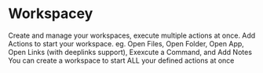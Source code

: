 # Workspacey

Create and manage your workspaces, execute multiple actions at once.
Add Actions to start your workspace. eg. Open Files, Open Folder, Open App, Open Links (with deeplinks support), Exexcute a Command, and Add Notes
You can create a workspace to start ALL your defined actions at once